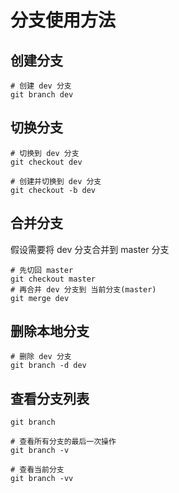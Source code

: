 # 分支使用方法

## 创建分支

```
# 创建 dev 分支
git branch dev
```

## 切换分支

```
# 切换到 dev 分支
git checkout dev

# 创建并切换到 dev 分支
git checkout -b dev
```

## 合并分支

假设需要将 dev 分支合并到 master 分支

```
# 先切回 master
git checkout master
# 再合并 dev 分支到 当前分支(master)
git merge dev
```

## 删除本地分支

```
# 删除 dev 分支
git branch -d dev
```

## 查看分支列表

```
git branch

# 查看所有分支的最后一次操作
git branch -v

# 查看当前分支
git branch -vv
```

